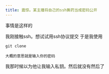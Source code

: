 ```yaml
---
title: 震惊。某主播将自己的ssh撕药当成密码公开
---
```


事情是这样的

我刚接触ssh。想试试用ssh协议提交
于是我使用

```shell
git clone
```

```提示
大概的意思就是输入你的密码
```
我那时候以为他让我输入私钥。然后就没有然后了
